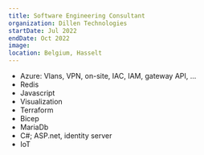 ```yaml
---
title: Software Engineering Consultant
organization: Dillen Technologies
startDate: Jul 2022
endDate: Oct 2022
image:
location: Belgium, Hasselt
---
```


- Azure: Vlans, VPN, on-site, IAC, IAM, gateway API, ...
- Redis
- Javascript
- Visualization
- Terraform
- Bicep
- MariaDb
- C#; ASP.net, identity server
- IoT
